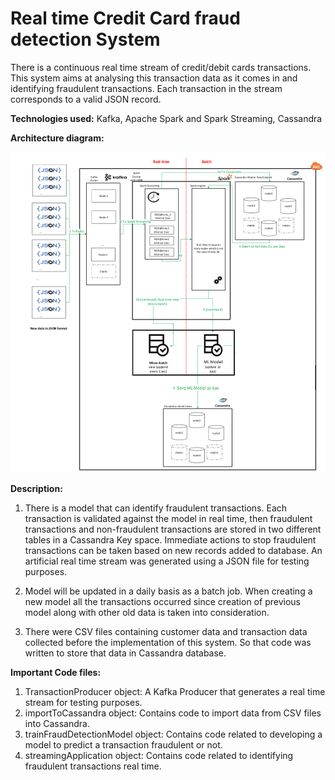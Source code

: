 # Real time Credit Card fraud detection System

There is a continuous real time stream of credit/debit cards transactions. This system aims at analysing this transaction data as it comes in and identifying fraudulent transactions. Each transaction in the stream corresponds to a valid JSON record.

**Technologies used:** Kafka, Apache Spark and Spark Streaming, Cassandra

**Architecture diagram:**

![](architecture.png)

**Description:**

1. There is a model that can identify fraudulent transactions. Each transaction is validated against the model in real time, then fraudulent transactions and non-fraudulent transactions are stored in two different tables in a Cassandra Key space. Immediate actions to stop fraudulent transactions can be taken based on new records added to database. An artificial real time stream was generated using a JSON file for testing purposes.

1. Model will be updated in a daily basis as a batch job. When creating a new model all the transactions occurred since creation of previous model along with other old data is taken into consideration.

1. There were CSV files containing customer data and transaction data collected before the implementation of this system. So that code was written to store that data in Cassandra database.

**Important Code files:**

1. TransactionProducer object: A Kafka Producer that generates a real time stream for testing purposes.
2. importToCassandra object:  Contains code to import data from CSV files into Cassandra.
3. trainFraudDetectionModel object: Contains code related to developing a model to predict a transaction fraudulent or not.
4. streamingApplication object: Contains code related to identifying fraudulent transactions real time.